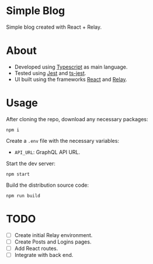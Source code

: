 # Simple Blog

Simple blog created with React + Relay.

# About

- Developed using [Typescript](https://www.typescriptlang.org/) as main language.
- Tested using [Jest](https://jestjs.io/pt-BR/) and [ts-jest](https://www.npmjs.com/package/ts-jest).
- UI built using the frameworks [React](https://reactjs.org/) and [Relay](https://relay.dev/).

# Usage

After cloning the repo, download any necessary packages:

```shell
npm i
```

Create a `.env` file with the necessary variables:

- `API_URL`: GraphQL API URL.

Start the dev server:

```shell
npm start
```

Build the distribution source code:

```shell
npm run build
```

# TODO

- [ ] Create initial Relay environment.
- [ ] Create Posts and Logins pages.
- [ ] Add React routes.
- [ ] Integrate with back end.
